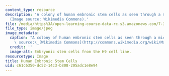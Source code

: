 ```yaml
---
content_type: resource
description: 'A colony of human embronic stem cells as seen through a microscope.
  (Image source: Wikimedia Commons).'
file: /media/https%3A/open-learning-course-data-rc.s3.amazonaws.com/7-344-the-fountain-of-life-from-dolly-to-customized-embryonic-stem-cells-fall-2007/c61c6350dc5214c3b808205adc1e8e94_7-344f07.jpg
file_type: image/jpeg
image_metadata:
  caption: "A colony of human embronic stem cells as seen through a microscope. (Image\
    \ source:\_[Wikimedia Commons](http://commons.wikimedia.org/wiki/Main_Page))."
  credit: ''
  image-alt: Embryonic stem cells from the H9 cell line.
resourcetype: Image
title: Human Embronic Stem Cells
uid: c61c6350-dc52-14c3-b808-205adc1e8e94
---
```

